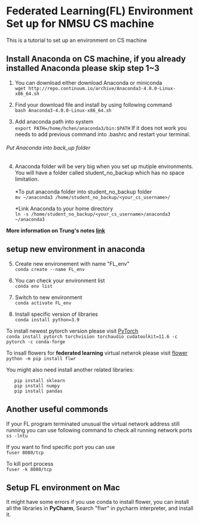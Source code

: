 # Federated Learning(FL) Environment Set up for NMSU CS machine
This is a tutorial to set up an environment on CS machine 

## Install Anaconda on CS machine, if you already installed Anaconda please skip step 1~3
1. You can download either download Anaconda or miniconda <br/>
```wget http://repo.continuum.io/archive/Anaconda3-4.0.0-Linux-x86_64.sh```

2. Find your download file and install by using following command <br/>
```bash Anaconda3-4.0.0-Linux-x86_64.sh```

3. Add anaconda path into system <br/>
```export PATH=/home/hchen/anaconda3/bin:$PATH```
If it does not work you needs to add previous command into .bashrc and restart your terminal. 

###### Put Anaconda into back_up folder 
4. Anaconda folder will be very big when you set up mutiple environments. You will have a folder called student_no_backup which has no space limitation. <br/>   
   *To put anaconda folder into student_no_backup folder <br/>
```mv ~/anaconda3 /home/student_no_backup/<your_cs_username>/```

   *Link Anaconda to your home directory  <br/>
```ln -s /home/student_no_backup/<your_cs_username>/anaconda3 ~/anaconda3```

**More information on Trung's notes [link](https://github.com/huipingcao/papers)**

## setup new environment in anaconda
5. Create new environement with name "FL_env" <br/>
```conda create --name FL_env```

6. You can check your environment list <br/>
```conda env list```

7. Switch to new environment <br/>
```conda activate FL_env```

8. Install specific version of libraries <br/>
```conda install python=3.9```<br/>

To install newest pytorch version please visit [PyTorch](https://pytorch.org/)<br/>
```conda install pytorch torchvision torchaudio cudatoolkit=11.6 -c pytorch -c conda-forge```<br/>

To insall flowers for **federated learning** virtual netwrok please visit [flower](https://flower.dev/docs/installation.html)<br/>
```python -m pip install flwr```<br/>

You might also need install another related libraries: <br/>
```
   pip install sklearn
   pip install numpy 
   pip install pandas
```



## Another useful commonds
If your FL program terminated unusual the virtual network address still running you can use following command to check all running network ports <br/>
```ss -lntu```<br/>

If you want to find specific port you can use <br/>
```fuser 8080/tcp```

To kill port process <br/>
```fuser -k 8080/tcp```


## Setup FL environment on Mac
It might have some errors if you use conda to install flower, you can install all the libraries in **PyCharm**, Search "flwr" in pycharm interpreter, and install it.  
